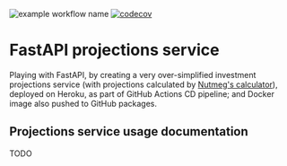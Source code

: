 ![example workflow name](https://github.com/AsadHasan/fastapi-projections-service/workflows/Deploy/badge.svg)
[![codecov](https://codecov.io/gh/AsadHasan/fastapi-projections-service/branch/main/graph/badge.svg?token=7YSS3MAKQD)](https://codecov.io/gh/AsadHasan/fastapi-projections-service)
# FastAPI projections service

Playing with FastAPI, by creating a very over-simplified investment projections service (with projections calculated by [Nutmeg's calculator](https://try.nutmeg.com/)), deployed on Heroku, as part of GitHub Actions CD pipeline; and Docker image also pushed to GitHub packages.

## Projections service usage documentation

TODO
